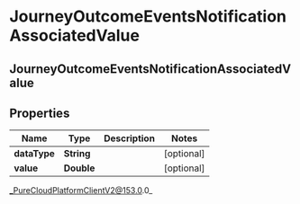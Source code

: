# JourneyOutcomeEventsNotificationAssociatedValue

## JourneyOutcomeEventsNotificationAssociatedValue

## Properties

|Name | Type | Description | Notes|
|------------ | ------------- | ------------- | -------------|
| **dataType** | **String** |  | [optional] |
| **value** | **Double** |  | [optional] |



_PureCloudPlatformClientV2@153.0.0_
